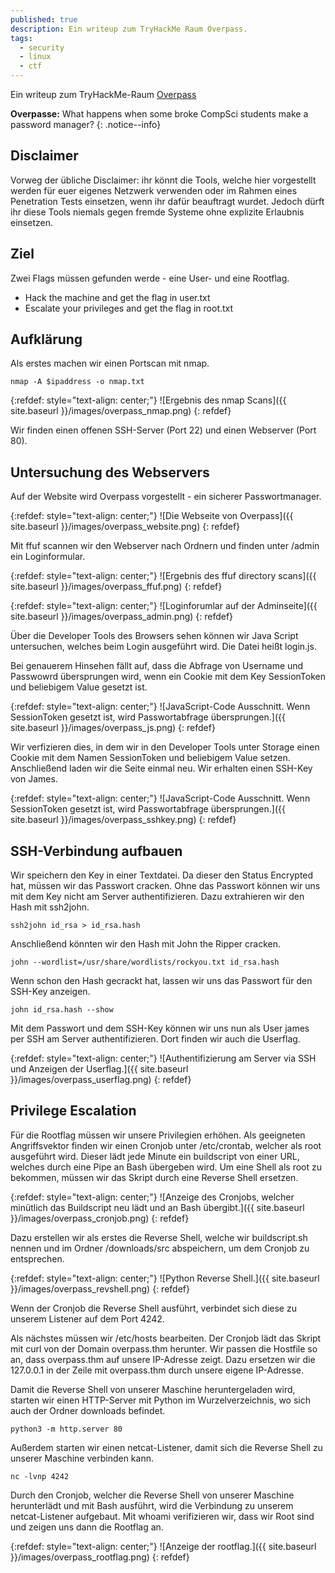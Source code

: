```yaml
---
published: true
description: Ein writeup zum TryHackMe Raum Overpass.
tags:
  - security
  - linux
  - ctf
---
```

Ein writeup zum TryHackMe-Raum [Overpass](https://tryhackme.com/room/overpass)

**Overpasse:** What happens when some broke CompSci students make a password manager?
{: .notice--info}

## Disclaimer

Vorweg der übliche Disclaimer: ihr könnt die Tools, welche hier vorgestellt werden für euer eigenes Netzwerk verwenden oder im Rahmen eines Penetration Tests einsetzen, wenn ihr dafür beauftragt wurdet. Jedoch dürft ihr diese Tools niemals gegen fremde Systeme ohne explizite Erlaubnis einsetzen.

## Ziel

Zwei Flags müssen gefunden werde - eine User- und eine Rootflag.

* Hack the machine and get the flag in user.txt 
* Escalate your privileges and get the flag in root.txt

## Aufklärung

Als erstes machen wir einen Portscan mit nmap.

`nmap -A $ipaddress -o nmap.txt`

{:refdef: style="text-align: center;"}
![Ergebnis des nmap Scans]({{ site.baseurl }}/images/overpass_nmap.png)
{: refdef}

Wir finden einen offenen SSH-Server (Port 22) und einen Webserver (Port 80).

## Untersuchung des Webservers

Auf der Website wird Overpass vorgestellt - ein sicherer Passwortmanager.

{:refdef: style="text-align: center;"}
![Die Webseite von Overpass]({{ site.baseurl }}/images/overpass_website.png)
{: refdef}

Mit ffuf scannen wir den Webserver nach Ordnern und finden unter /admin ein Loginformular.

{:refdef: style="text-align: center;"}
![Ergebnis des ffuf directory scans]({{ site.baseurl }}/images/overpass_ffuf.png)
{: refdef}

{:refdef: style="text-align: center;"}
![Loginforumlar auf der Adminseite]({{ site.baseurl }}/images/overpass_admin.png)
{: refdef}

Über die Developer Tools des Browsers sehen können wir Java Script untersuchen, welches beim Login ausgeführt wird. Die Datei heißt login.js.

Bei genauerem Hinsehen fällt auf, dass die Abfrage von Username und Passwowrd übersprungen wird, wenn ein Cookie mit dem Key SessionToken und beliebigem Value gesetzt ist.

{:refdef: style="text-align: center;"}
![JavaScript-Code Ausschnitt. Wenn SessionToken gesetzt ist, wird Passwortabfrage übersprungen.]({{ site.baseurl }}/images/overpass_js.png)
{: refdef}

Wir verfizieren dies, in dem wir in den Developer Tools unter Storage einen Cookie mit dem Namen SessionToken und beliebigem Value setzen. Anschließend laden wir die Seite einmal neu. Wir erhalten einen SSH-Key von James.

{:refdef: style="text-align: center;"}
![JavaScript-Code Ausschnitt. Wenn SessionToken gesetzt ist, wird Passwortabfrage übersprungen.]({{ site.baseurl }}/images/overpass_sshkey.png)
{: refdef}

## SSH-Verbindung aufbauen

Wir speichern den Key in einer Textdatei. Da dieser den Status Encrypted hat, müssen wir das Passwort cracken. Ohne das Passwort können wir uns mit dem Key nicht am Server authentifizieren. Dazu extrahieren wir den Hash mit ssh2john. 

```
ssh2john id_rsa > id_rsa.hash
```

Anschließend könnten wir den Hash mit John the Ripper cracken.

```
john --wordlist=/usr/share/wordlists/rockyou.txt id_rsa.hash
```
Wenn schon den Hash gecrackt hat, lassen wir uns das Passwort für den SSH-Key anzeigen.

``` 
john id_rsa.hash --show
``` 
Mit dem Passwort und dem SSH-Key können wir uns nun als User james per SSH am Server authentifizieren. Dort finden wir auch die Userflag.

{:refdef: style="text-align: center;"}
![Authentifizierung am Server via SSH und Anzeigen der Userflag.]({{ site.baseurl }}/images/overpass_userflag.png)
{: refdef}

## Privilege Escalation

Für die Rootflag müssen wir unsere Privilegien erhöhen. Als geeigneten Angriffsvektor finden wir einen Cronjob unter /etc/crontab, welcher als root ausgeführt wird. Dieser lädt jede Minute ein buildscript von einer URL, welches durch eine Pipe an Bash übergeben wird. Um eine Shell als root zu bekommen, müssen wir das Skript durch eine Reverse Shell ersetzen.

{:refdef: style="text-align: center;"}
![Anzeige des Cronjobs, welcher minütlich das Buildscript neu lädt und an Bash übergibt.]({{ site.baseurl }}/images/overpass_cronjob.png)
{: refdef}

Dazu erstellen wir als erstes die Reverse Shell, welche wir buildscript.sh nennen und im Ordner /downloads/src abspeichern, um dem Cronjob zu entsprechen.

{:refdef: style="text-align: center;"}
![Python Reverse Shell.]({{ site.baseurl }}/images/overpass_revshell.png)
{: refdef}

Wenn der Cronjob die Reverse Shell ausführt, verbindet sich diese zu unserem Listener auf dem Port 4242. 

Als nächstes müssen wir /etc/hosts bearbeiten. Der Cronjob lädt das Skript mit curl von der Domain overpass.thm herunter. Wir passen die Hostfile so an, dass overpass.thm auf unsere IP-Adresse zeigt. Dazu ersetzen wir die 127.0.0.1 in der Zeile mit overpass.thm durch unsere eigene IP-Adresse.

Damit die Reverse Shell von unserer Maschine heruntergeladen wird, starten wir einen HTTP-Server mit Python im Wurzelverzeichnis, wo sich auch der Ordner downloads befindet.
```
python3 -m http.server 80
```

Außerdem starten wir einen netcat-Listener, damit sich die Reverse Shell zu unserer Maschine verbinden kann.

```
nc -lvnp 4242
```
Durch den Cronjob, welcher die Reverse Shell von unserer Maschine herunterlädt und mit Bash ausführt, wird die Verbindung zu unserem netcat-Listener aufgebaut. 
Mit whoami verifizieren wir, dass wir Root sind und zeigen uns dann die Rootflag an.

{:refdef: style="text-align: center;"}
![Anzeige der rootflag.]({{ site.baseurl }}/images/overpass_rootflag.png)
{: refdef}





